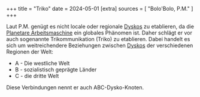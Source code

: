 +++
title = "Triko"
date = 2024-05-01
[extra]
sources = [ "Bolo'Bolo, P.M." ]
+++

Laut P.M. genügt es nicht locale oder regionale [Dyskos](@/words/dysko.md) zu
etablieren, da die [Planetare Arbeitsmaschine](@/words/planetare_arbeitsmaschine.md) ein globales Phänomen
ist. Daher schlägt er vor auch sogenannte Trikommunikation (Triko) zu
etablieren. Dabei handelt es sich um weitreichendere Beziehungen zwischen
[Dyskos](@/words/dysko.md) der verschiedenen Regionen der Welt:

- A - Die westliche Welt 
- B - sozialistisch geprägte Länder
- C - die dritte Welt

Diese Verbindungen nennt er auch ABC-Dysko-Knoten.
